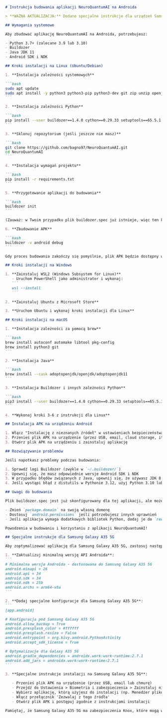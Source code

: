 ````markdown
# Instrukcja budowania aplikacji NeuroQuantumAI na Androida

> **WAŻNA AKTUALIZACJA:** Dodano specjalne instrukcje dla urządzeń Samsung Galaxy A35 5G w sekcji "Specjalne instrukcje dla Samsung Galaxy A35 5G" na końcu dokumentu.

## Wymagania systemowe

Aby zbudować aplikację NeuroQuantumAI na Androida, potrzebujesz:

- Python 3.7+ (zalecane 3.9 lub 3.10)
- Buildozer
- Java JDK 11
- Android SDK i NDK

## Kroki instalacji na Linux (Ubuntu/Debian)

1. **Instalacja zależności systemowych**

```bash
sudo apt update
sudo apt install -y python3 python3-pip python3-dev git zip unzip openjdk-11-jdk autoconf libtool pkg-config zlib1g-dev libncurses5-dev libncursesw5-dev libtinfo5 cmake libffi-dev libssl-dev
```

2. **Instalacja zależności Python**

```bash
pip install --user buildozer==1.4.0 cython==0.29.33 setuptools==65.5.1
```

3. **Sklonuj repozytorium (jeśli jeszcze nie masz)**

```bash
git clone https://github.com/bagno97/NeuroQuantumAI.git
cd NeuroQuantumAI
```

4. **Instalacja wymagań projektu**

```bash
pip install -r requirements.txt
```

5. **Przygotowanie aplikacji do budowania**

```bash
buildozer init
```

(Zauważ: w Twoim przypadku plik buildozer.spec już istnieje, więc ten krok nie jest konieczny)

6. **Zbudowanie APK**

```bash
buildozer -v android debug
```

Gdy proces budowania zakończy się pomyślnie, plik APK będzie dostępny w katalogu `bin/`.

## Kroki instalacji na Windows

1. **Zainstaluj WSL2 (Windows Subsystem for Linux)**
   - Uruchom PowerShell jako administrator i wykonaj:
   ```
   wsl --install
   ```
   
2. **Zainstaluj Ubuntu z Microsoft Store**

3. **Uruchom Ubuntu i wykonaj kroki instalacji dla Linux**

## Kroki instalacji na macOS

1. **Instalacja zależności za pomocą brew**

```bash
brew install autoconf automake libtool pkg-config
brew install python3 git
```

2. **Instalacja Java**

```bash
brew install --cask adoptopenjdk/openjdk/adoptopenjdk11
```

3. **Instalacja Buildozer i innych zależności Python**

```bash
pip3 install --user buildozer==1.4.0 cython==0.29.33 setuptools==65.5.1
```

4. **Wykonaj kroki 3-6 z instrukcji dla Linux**

## Instalacja APK na urządzeniu Android

1. Włącz "Instalację z nieznanych źródeł" w ustawieniach bezpieczeństwa urządzenia Android
2. Przenieś plik APK na urządzenie (przez USB, email, cloud storage, itp.)
3. Otwórz plik APK na urządzeniu i zainstaluj aplikację

## Rozwiązywanie problemów

Jeśli napotkasz problemy podczas budowania:

1. Sprawdź logi Buildozer (zwykle w `~/.buildozer/`)
2. Upewnij się, że masz odpowiednie wersje Android SDK i NDK
3. W przypadku błędów związanych z Java, upewnij się, że używasz JDK 8 lub JDK 11
4. Jeśli wystąpi błąd z distutils w Pythonie 3.12, użyj Python 3.10 lub 3.11

## Uwagi do budowania

Plik buildozer.spec jest już skonfigurowany dla tej aplikacji, ale możesz go dostosować:

- Zmień `package.domain` na swoją własną domenę
- Dostosuj `android.permissions` jeśli potrzebujesz innych uprawnień
- Jeśli aplikacja wymaga dodatkowych bibliotek Python, dodaj je do `requirements`

Powodzenia w budowaniu i korzystaniu z aplikacji NeuroQuantumAI!

## Specjalne instrukcje dla Samsung Galaxy A35 5G

Aby zoptymalizować aplikację dla Samsung Galaxy A35 5G, zastosuj następujące modyfikacje w pliku `buildozer.spec`:

1. **Zaktualizuj minimalną wersję API Androida**:
```
# Minimalna wersja Androida - dostosowana do Samsung Galaxy A35 5G
android.minapi = 26
android.api = 34
android.sdk = 34
android.ndk = 25b
android.archs = arm64-v8a
```

2. **Dodaj specjalne konfiguracje dla Samsung Galaxy A35 5G**:
```
[app.android]

# Konfiguracja pod Samsung Galaxy A35 5G
android.allow_backup = True
android.presplash_color = #ffffff
android.presplash.resize = False
android.entrypoint = org.kivy.android.PythonActivity
android.accept_sdk_license = True

# Optymalizacje dla Galaxy A35 5G
android.gradle_dependencies = androidx.work:work-runtime:2.7.1
android.add_jars = androidx.work:work-runtime:2.7.1
```

3. **Specjalne instrukcje instalacji na Samsung Galaxy A35 5G**:

   - Przenieś plik APK na urządzenie (przez USB, email lub chmurę)
   - Przejdź do Ustawienia > Biometria i zabezpieczenia > Zainstaluj nieznane aplikacje
   - Wybierz aplikację, którą użyjesz do instalacji (np. Menedżer plików)
   - Włącz przełącznik 'Zezwalaj z tego źródła'
   - Otwórz plik APK i postępuj zgodnie z instrukcjami instalacji

Pamiętaj, że Samsung Galaxy A35 5G ma zabezpieczenia Knox, które mogą wymagać dodatkowych uprawnień przy pierwszym uruchomieniu aplikacji.
````
